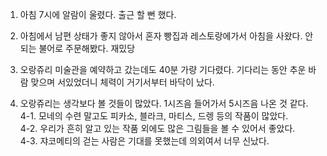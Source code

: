1. 아침 7시에 알람이 울렸다. 출근 할 뻔 했다.

2. 아침에서 남편 상태가 좋지 않아서 혼자 빵집과 레스토랑에가서 아침을 사왔다. 안되는 불어로 주문해봤다. 재밌당

3. 오랑쥬리 미술관을 예약하고 갔는데도 40분 가량 기다렸다. 기다리는 동안 추운 바람 맞으며 서있었더니 체력이 거기서부터 바닥이 났다.

4. 오랑쥬리는 생각보다 볼 것들이 많았다. 1시즈음 들어가서 5시즈음 나온 것 같다.     
  4-1. 모네의 수련 말고도 피카소, 블라크, 마티스, 드렝 등의 작품이 많았다.    
  4-2. 우리가 흔히 알고 있는 작품 외에도 많은 그림들을 볼 수 있어서 좋았다.     
  4-3. 쟈코메티의 걷는 사람은 기대를 못했는데 의외여서 너무 신났다.